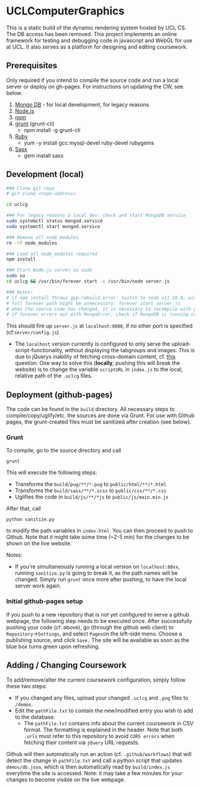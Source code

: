 # UCLComputerGraphics

This is a static build of the dynamic rendering system hosted by UCL CS. 
The DB access has been removed. This project implements an online framework for testing and debugging code in javascript and WebGL for use at UCL. It also serves as a platform for designing and editing coursework.


## Prerequisites

Only required if you intend to compile the source code and run a local server or deploy on gh-pages. For instructions on updating the CW, see below. 

1. [Mongo DB](https://docs.mongodb.com/manual/administration/install-on-linux/) - for local development, for legacy reasons
2. [Node.js](https://nodejs.org/en/download/package-manager/)
3. [npm](https://www.npmjs.com/get-npm)
4. [grunt](https://gruntjs.com/) (grunt-cli)
    - npm install -g grunt-cli
5. [Ruby](http://www.ruby-lang.org/en/downloads/)
    - yum -y install gcc mysql-devel ruby-devel rubygems
6. [Sass](https://sass-lang.com/install)
    - gem install sass


## Development (local)


```bash
### Clone git repo
# git clone <repo-address> 

cd uclcg

### For legacy reasons & local dev: check and start MongoDB service
sudo systemctl status mongod.service
sudo systemctl start mongod.service

### Remove all node_modules
rm -rf node_modules

### Load all node_modules required
npm install

### Start Node.js server as sudo
sudo su
cd uclcg && /usr/bin/forever start -c /usr/bin/node server.js

### Notes: 
# if npm install throws gyp-rebuild error: switch to node v11.10.0, with eg: nvm use 11.10.0
# full forever path might be unnecessary: forever start server.js
# when the source code has changed, it is necessary to recompile with grunt for the changes to be shown
# if forever errors out with MongoError, check if MongoDB is running correctly.  
```

This should fire up `server.js` at `localhost:8080`, if no other port is specified (cf.`server/config.js`) 
- The `localhost` version currently is configured to only serve the upload-script-functionality, without displaying the tabgroups and images. This is due to jQuerys inability of fetching
   cross-domain content, cf. [this](https://stackoverflow.com/questions/8035629/jquery-getscript-returns-undefined/8036430) question. 
   One way to solve this (**locally**, pushing this will break the website) is to change the variable `scriptURL` in `index.js` to the local, relative path of the `.uclcg` files.
    

## Deployment (github-pages)

The code can be found in the `build` directory. All necessary steps to compile/copy/uglify/etc. the sources are done via 
Grunt. For use with Github pages, the grunt-created files must be sanitized after creation (see below). 
### Grunt

To compile, go to the source directory and call

```
grunt
```
 This will execute the following steps: 
   - Transforms the `build/pug/**/*.pug` to `public/html/**/*.html`
   - Transforms the `build/sass/**/*.scss` to `public/css/**/*.css`
   - Uglifies the code in `build/js/**/*js` to `public/js/main.min.js`

After that, call 
```
python sanitize.py  
```
to modify the path variables in `index.html`. You can then proceed to push to Github. Note that it might take some 
time (~2-5 min) for the changes to be shown on the live website. 

Notes: 
- If you're simultaneously running a local version 
on `localhost:80xx`, running `sanitize.py` is going to break it, as the path names will be changed. Simply run `grunt` once more after 
pushing, to have the local server work again.

 


### Initial github-pages setup
If you push to a new repository that is not yet configured to serve a github webpage, the following step needs to be executed once. 
After successfully pushing your code (cf. above), go (through the github web client) to `Repository`&rarr;`Settings`, and select `Pages`on the left-side menu. 
Choose a publishing source, and click `Save.` The site will be available as soon as the blue box turns green upon refreshing. 

## Adding / Changing Coursework 
To add/remove/alter the current coursework configuration, simply follow these two steps: 
- If you changed any files, upload your changed `.uclcg` and `.png` files to `/demos`. 
- Edit the `pathFile.txt` to contain the new/modified entry you wish to add to the database.
  - The `pathFile.txt` contains info about the current coursework in CSV format. The formatting is explained in the header. 
  Note that both `.urls` must refer to this repository to avoid `CORS errors` when fetching their content via `jQuery` URL requests. 
   
Github will then automatically run an action (cf. `.github/workflows`) that will detect the change in `pathFile.txt` and 
call a python script that updates `demos/db.json`, which is then automatically read by `build/index.js` everytime the 
site is accessed. Note: it may take a few minutes for your changes to become visible on the live webpage. 
